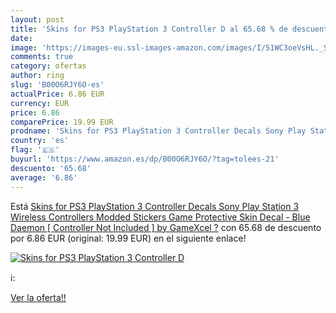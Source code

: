 ```yaml
---
layout: post
title: 'Skins for PS3 PlayStation 3 Controller D al 65.68 % de descuento'
date: 
image: 'https://images-eu.ssl-images-amazon.com/images/I/51WC3oeVsHL._SL200_.jpg'
comments: true
category: ofertas
author: ring
slug: 'B00O6RJY6O-es'
actualPrice: 6.86 EUR
currency: EUR
price: 6.86
comparePrice: 19.99 EUR
prodname: 'Skins for PS3 PlayStation 3 Controller Decals Sony Play Station 3 Wireless Controllers Modded Stickers Game Protective Skin Decal - Blue Daemon [ Controller Not Included ] by GameXcel ?'
country: 'es'
flag: '🇪🇸'
buyurl: 'https://www.amazon.es/dp/B00O6RJY6O/?tag=tolees-21'
descuento: '65.68'
average: '6.86'
---
```


Está [Skins for PS3 PlayStation 3 Controller Decals Sony Play Station 3 Wireless Controllers Modded Stickers Game Protective Skin Decal - Blue Daemon [ Controller Not Included ] by GameXcel ?](https://www.amazon.es/dp/B00O6RJY6O/?tag=tolees-21) con 65.68 de descuento por 6.86 EUR (original: 19.99 EUR) en el siguiente enlace!

[![Skins for PS3 PlayStation 3 Controller D](https://images-eu.ssl-images-amazon.com/images/I/51WC3oeVsHL._SL200_.jpg)](https://www.amazon.es/dp/B00O6RJY6O/?tag=tolees-21)

ℹ️:


[Ver la oferta!!](https://www.amazon.es/dp/B00O6RJY6O/?tag=tolees-21)
